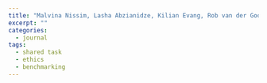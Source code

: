 ```yaml
---
title: "Malvina Nissim, Lasha Abzianidze, Kilian Evang, Rob van der Goot, Hessel Haagsma, Barbara Plank and Martijn Wieling. Sharing is Caring: The Future of Shared Tasks. Computational Linguistics (Last Words), Vol. 43, No. 4, pp. 897–904. December 2017."
excerpt: ""
categories: 
  - journal
tags:
  - shared task
  - ethics
  - benchmarking
---
```

